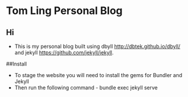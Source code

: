 Tom Ling Personal Blog
=====

## Hi
- This is my personal blog built using dbyll http://dbtek.github.io/dbyll/ and jekyll https://github.com/jekyll/jekyll.

##Install 

- To stage the website you will need to install the gems for Bundler and Jekyll
- Then run the following command - bundle exec jekyll serve


